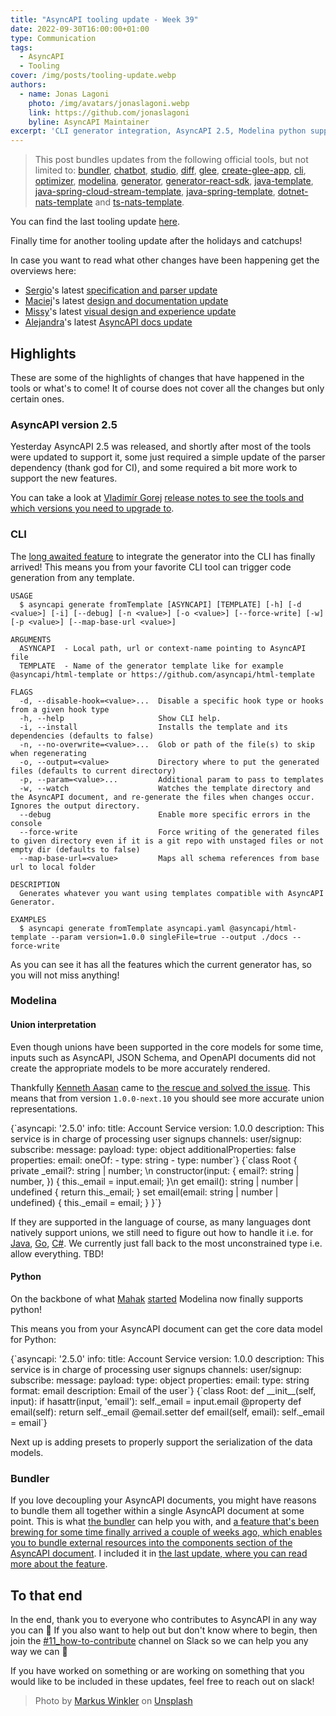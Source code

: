 ```yaml
---
title: "AsyncAPI tooling update - Week 39"
date: 2022-09-30T16:00:00+01:00
type: Communication
tags:
  - AsyncAPI
  - Tooling
cover: /img/posts/tooling-update.webp
authors:
  - name: Jonas Lagoni
    photo: /img/avatars/jonaslagoni.webp
    link: https://github.com/jonaslagoni
    byline: AsyncAPI Maintainer
excerpt: 'CLI generator integration, AsyncAPI 2.5, Modelina python support and union precisions and more!'
---
```


> This post bundles updates from the following official tools, but not limited to: [bundler](https://github.com/asyncapi/bundler), [chatbot](https://github.com/asyncapi/chatbot), [studio](https://github.com/asyncapi/studio), [diff](https://github.com/asyncapi/diff), [glee](https://github.com/asyncapi/glee), [create-glee-app](https://github.com/asyncapi/create-glee-app), [cli](https://github.com/asyncapi/cli), [optimizer](https://github.com/asyncapi/optimizer), [modelina](https://github.com/asyncapi/modelina), [generator](https://github.com/asyncapi/generator), [generator-react-sdk](https://github.com/asyncapi/generator-react-sdk), [java-template](https://github.com/asyncapi/java-template), [java-spring-cloud-stream-template](https://github.com/asyncapi/java-spring-cloud-stream-template), [java-spring-template](https://github.com/asyncapi/java-spring-template), [dotnet-nats-template](https://github.com/asyncapi/dotnet-nats-template) and [ts-nats-template](https://github.com/asyncapi/ts-nats-template).

You can find the last tooling update [here](/posts/asyncapi-tooling-update-week-33).

Finally time for another tooling update after the holidays and catchups! 

In case you want to read what other changes have been happening get the overviews here:
- [Sergio](https://twitter.com/smoyac/)'s latest [specification and parser update](https://gist.github.com/smoya/7579feb4f1d76a77d1321111ea8ea698)
- [Maciej](https://github.com/magicmatatjahu)'s latest [design and documentation update](https://gist.github.com/magicmatatjahu/a4bf587dc88b0d07adf7cb157a257c73)
- [Missy](https://twitter.com/missyturco)'s latest [visual design and experience update ](https://missyturco.notion.site/Update-7-26e252ba508f4fe7887fec76a81680ba)
- [Alejandra](https://twitter.com/QuetzalliAle)'s latest [AsyncAPI docs update](https://gist.github.com/alequetzalli/f56c3d0c15534d9bf13c0d25efb0a969)

## Highlights
These are some of the highlights of changes that have happened in the tools or what's to come! It of course does not cover all the changes but only certain ones.

### AsyncAPI version 2.5
Yesterday AsyncAPI 2.5 was released, and shortly after most of the tools were updated to support it, some just required a simple update of the parser dependency (thank god for CI), and some required a bit more work to support the new features.

You can take a look at [Vladimír Gorej](https://twitter.com/@vladimirgorej) [release notes to see the tools and which versions you need to upgrade to](https://www.asyncapi.com/blog/release-notes-2.5.0#tooling-support).

### CLI
The [long awaited feature](https://github.com/asyncapi/cli/pull/221) to integrate the generator into the CLI has finally arrived! This means you from your favorite CLI tool can trigger code generation from any template.

```
USAGE
  $ asyncapi generate fromTemplate [ASYNCAPI] [TEMPLATE] [-h] [-d <value>] [-i] [--debug] [-n <value>] [-o <value>] [--force-write] [-w] [-p <value>] [--map-base-url <value>]

ARGUMENTS
  ASYNCAPI  - Local path, url or context-name pointing to AsyncAPI file
  TEMPLATE  - Name of the generator template like for example @asyncapi/html-template or https://github.com/asyncapi/html-template

FLAGS
  -d, --disable-hook=<value>...  Disable a specific hook type or hooks from a given hook type
  -h, --help                     Show CLI help.
  -i, --install                  Installs the template and its dependencies (defaults to false)
  -n, --no-overwrite=<value>...  Glob or path of the file(s) to skip when regenerating
  -o, --output=<value>           Directory where to put the generated files (defaults to current directory)
  -p, --param=<value>...         Additional param to pass to templates
  -w, --watch                    Watches the template directory and the AsyncAPI document, and re-generate the files when changes occur. Ignores the output directory.
  --debug                        Enable more specific errors in the console
  --force-write                  Force writing of the generated files to given directory even if it is a git repo with unstaged files or not empty dir (defaults to false)
  --map-base-url=<value>         Maps all schema references from base url to local folder

DESCRIPTION
  Generates whatever you want using templates compatible with AsyncAPI Generator.

EXAMPLES
  $ asyncapi generate fromTemplate asyncapi.yaml @asyncapi/html-template --param version=1.0.0 singleFile=true --output ./docs --force-write
```

As you can see it has all the features which the current generator has, so you will not miss anything!

### Modelina

#### Union interpretation
Even though unions have been supported in the core models for some time, inputs such as AsyncAPI, JSON Schema, and OpenAPI documents did not create the appropriate models to be more accurately rendered.

Thankfully [Kenneth Aasan](https://github.com/kennethaasan) came to [the rescue and solved the issue](https://github.com/asyncapi/modelina/pull/899). This means that from version `1.0.0-next.10` you should see more accurate union representations. 

<CodeBlock caption="The scattered AsyncAPI document (asyncapi.yaml), for whatever reason the email can be either a string or number" language="yaml">
{`asyncapi: '2.5.0'
info:
  title: Account Service
  version: 1.0.0
  description: This service is in charge of processing user signups
channels:
  user/signup:
    subscribe:
      message:
        payload:
          type: object
          additionalProperties: false
          properties:
            email:
              oneOf: 
                - type: string
                - type: number`}</CodeBlock>

<CodeBlock caption="TypeScript example output with union types" language="typescript">
{`class Root {
  private _email?: string | number; \n
  constructor(input: {
    email?: string | number,
  }) {
    this._email = input.email;
  }\n
  get email(): string | number | undefined { return this._email; }
  set email(email: string | number | undefined) { this._email = email; }
}`}</CodeBlock>

If they are supported in the language of course, as many languages dont natively support unions, we still need to figure out how to handle it i.e. for [Java](https://github.com/asyncapi/modelina/issues/391), [Go](https://github.com/asyncapi/modelina/issues/392), [C#](https://github.com/asyncapi/modelina/issues/393). We currently just fall back to the most unconstrained type i.e. allow everything. TBD! 

#### Python

On the backbone of what [Mahak](https://github.com/mahakporwal02) [started](https://github.com/asyncapi/modelina/pull/604) Modelina now finally supports python!

This means you from your AsyncAPI document can get the core data model for Python:

<CodeBlock caption="The AsyncAPI document (asyncapi.yaml)" language="yaml">
{`asyncapi: '2.5.0'
info:
  title: Account Service
  version: 1.0.0
  description: This service is in charge of processing user signups
channels:
  user/signup:
    subscribe:
      message:
        payload:
          type: object
          properties:
            email:
              type: string
              format: email
              description: Email of the user`}</CodeBlock>

<CodeBlock caption="Python output for the above AsyncAPI document" language="python">
{`class Root: 
  def __init__(self, input):
    if hasattr(input, 'email'):
      self._email = input.email
  @property
  def email(self):
    return self._email
  @email.setter
  def email(self, email):
    self._email = email`}</CodeBlock>

Next up is adding presets to properly support the serialization of the data models.

### Bundler
If you love decoupling your AsyncAPI documents, you might have reasons to bundle them all together within a single AsyncAPI document at some point. This is what [the bundler](https://github.com/asyncapi/bundler) can help you with, and [a feature that's been brewing for some time finally arrived a couple of weeks ago, which enables you to bundle external resources into the components section of the AsyncAPI document](https://github.com/asyncapi/bundler/pull/46). I included it in [the last update, where you can read more about the feature](https://eventstack.tech/posts/asyncapi-tooling-update-week-33#bundler).

## To that end

In the end, thank you to everyone who contributes to AsyncAPI in any way you can :purple_heart: If you also want to help out but don't know where to begin, then join the [#11_how-to-contribute](https://asyncapi.slack.com/archives/C02FK3YDPCL) channel on Slack so we can help you any way we can :muscle: 

If you have worked on something or are working on something that you would like to be included in these updates, feel free to reach out on slack!

> Photo by <a href="https://unsplash.com/@markuswinkler?utm_source=unsplash&utm_medium=referral&utm_content=creditCopyText">Markus Winkler</a> on <a href="https://unsplash.com/s/photos/update?utm_source=unsplash&utm_medium=referral&utm_content=creditCopyText">Unsplash</a>
